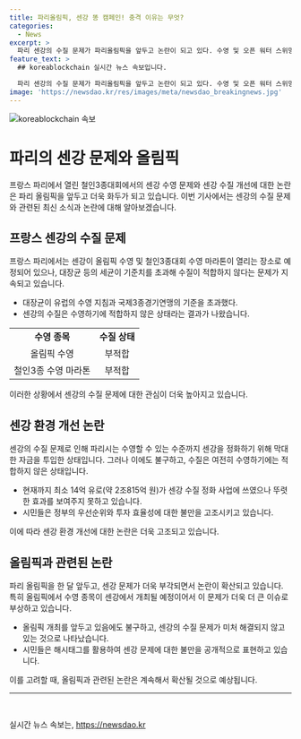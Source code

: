 ```yaml
---
title: 파리올림픽, 센강 똥 캠페인! 충격 이유는 무엇?
categories:
  - News
excerpt: >
  파리 센강의 수질 문제가 파리올림픽을 앞두고 논란이 되고 있다. 수영 및 오픈 워터 스위밍이 열리는 이 강의 수질은 스포츠 행사에 부적합한 상태로 보고되며, 6월 23일 센강에서 똥을 싼다는 해시태그를 통해 시민들의 분노가 표출되고 있다. 프로그래머는 정부의 수질 개선 노력이 불충분하다며 지적하고 있으며, 최소 14억 유로가 투입되었음에도 불구하고 여전히 적합하지 않은 상태로 보고되고 있다. (글자 수: 150)
feature_text: >
  ## koreablockchain 실시간 뉴스 속보입니다.

  파리 센강의 수질 문제가 파리올림픽을 앞두고 논란이 되고 있다. 수영 및 오픈 워터 스위밍이 열리는 이 강의 수질은 스포츠 행사에 부적합한 상태로 보고되며, 6월 23일 센강에서 똥을 싼다는 해시태그를 통해 시민들의 분노가 표출되고 있다. 프로그래머는 정부의 수질 개선 노력이 불충분하다며 지적하고 있으며, 최소 14억 유로가 투입되었음에도 불구하고 여전히 적합하지 않은 상태로 보고되고 있다. (글자 수: 150)
image: 'https://newsdao.kr/res/images/meta/newsdao_breakingnews.jpg'
---
```


<p><img src="https://newsdao.kr/res/images/meta/newsdao_breakingnews.jpg" alt="koreablockchain 속보" /></p>

<h1>파리의 센강 문제와 올림픽</h1>

<p data-ke-size="size16">프랑스 파리에서 열린 철인3종대회에서의 센강 수영 문제와 센강 수질 개선에 대한 논란은 파리 올림픽을 앞두고 더욱 화두가 되고 있습니다. 이번 기사에서는 센강의 수질 문제와 관련된 최신 소식과 논란에 대해 알아보겠습니다.</p>

<h2 data-ke-size="size26">프랑스 센강의 수질 문제</h2>

<p>프랑스 파리에서는 센강이 올림픽 수영 및 철인3종대회 수영 마라톤이 열리는 장소로 예정되어 있으나, 대장균 등의 세균이 기준치를 초과해 수질이 적합하지 않다는 문제가 지속되고 있습니다.</p>

<ul>
  <li>대장균이 유럽의 수영 지침과 국제3종경기연맹의 기준을 초과했다.</li>
  <li>센강의 수질은 수영하기에 적합하지 않은 상태라는 결과가 나왔습니다.</li>
</ul>

<table>
  <tr>
    <td style="text-align: center; height: 17px;"><b>수영 종목</b></td>
    <td style="text-align: center; height: 17px;"><b>수질 상태</b></td>
  </tr>
  <tr>
    <td style="text-align: center; height: 17px;">올림픽 수영</td>
    <td style="text-align: center; height: 17px;">부적합</td>
  </tr>
  <tr>
    <td style="text-align: center; height: 17px;">철인3종 수영 마라톤</td>
    <td style="text-align: center; height: 17px;">부적합</td>
  </tr>
</table>

<p data-ke-size="size16">이러한 상황에서 센강의 수질 문제에 대한 관심이 더욱 높아지고 있습니다.</p>

<h2 data-ke-size="size26">센강 환경 개선 논란</h2>

<p>센강의 수질 문제로 인해 파리시는 수영할 수 있는 수준까지 센강을 정화하기 위해 막대한 자금을 투입한 상태입니다. 그러나 이에도 불구하고, 수질은 여전히 수영하기에는 적합하지 않은 상태입니다.</p>

<ul>
  <li>현재까지 최소 14억 유로(약 2조815억 원)가 센강 수질 정화 사업에 쓰였으나 뚜렷한 효과를 보여주지 못하고 있습니다.</li>
  <li>시민들은 정부의 우선순위와 투자 효율성에 대한 불만을 고조시키고 있습니다.</li>
</ul>

<p data-ke-size="size16">이에 따라 센강 환경 개선에 대한 논란은 더욱 고조되고 있습니다.</p>

<h2 data-ke-size="size26">올림픽과 관련된 논란</h2>

<p>파리 올림픽을 한 달 앞두고, 센강 문제가 더욱 부각되면서 논란이 확산되고 있습니다. 특히 올림픽에서 수영 종목이 센강에서 개최될 예정이어서 이 문제가 더욱 더 큰 이슈로 부상하고 있습니다.</p>

<ul>
  <li>올림픽 개최를 앞두고 있음에도 불구하고, 센강의 수질 문제가 미처 해결되지 않고 있는 것으로 나타났습니다.</li>
  <li>시민들은 해시태그를 활용하여 센강 문제에 대한 불만을 공개적으로 표현하고 있습니다.</li>
</ul>

<p data-ke-size="size16">이를 고려할 때, 올림픽과 관련된 논란은 계속해서 확산될 것으로 예상됩니다.</p>

<hr>

<p data-ke-size="size16">&nbsp;</p>
실시간 뉴스 속보는, <a href="https://newsdao.kr" rel="dofollow">https://newsdao.kr</a>


